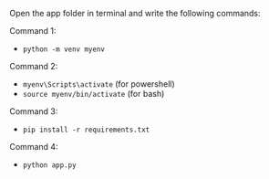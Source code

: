 Open the app folder in terminal and write the following commands:

Command 1:
- `python -m venv myenv`

Command 2:
- `myenv\Scripts\activate` (for powershell)
- `source myenv/bin/activate` (for bash)

Command 3: 
- `pip install -r requirements.txt`

Command 4:
- `python app.py`